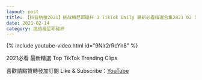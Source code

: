 ```yaml
---
layout: post
title: 【抖音熱搜2021】挑战梅尼耶碰杯 3 TikTok Daily 最新必看精選合集2021 02 14
date: 2021-02-14
category: 挑战梅尼耶碰杯
---
```


{% include youtube-video.html id="9NIr2rRcYn8" %}

2021必看 最新精選 Top TikTok Trending Clips

喜歡請點贊轉發加訂閱 Like & Subscribe：[YouTube](https://www.youtube.com/channel/UCAoR7VcanIPd04uEq_GIylA/videos)

